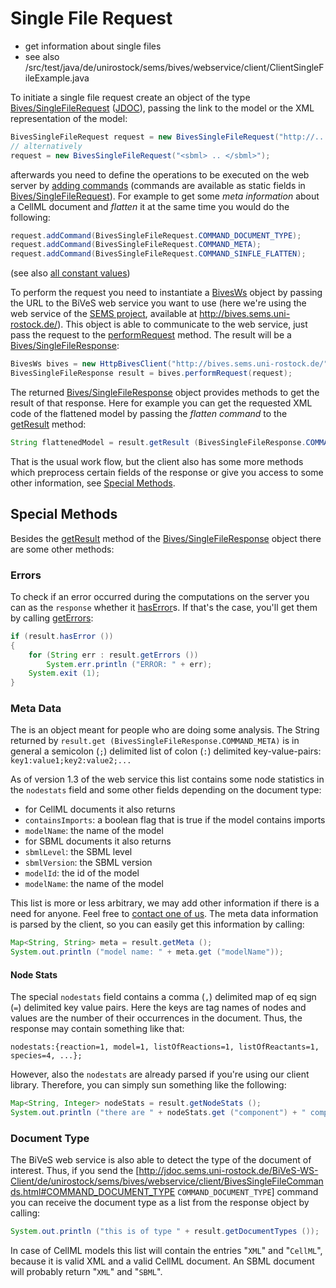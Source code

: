 Single File Request 
====================

* get information about single files
* see also /src/test/java/de/unirostock/sems/bives/webservice/client/ClientSingleFileExample.java 

To initiate a single file request create an object of the type [Bives/SingleFileRequest](/src/main/java/de/unirostock/sems/bives/webservice/client//BivesSingleFileRequest.java) ([JDOC](http://jdoc.sems.uni-rostock.de/BiVeS-WS-Client/de/unirostock/sems/bives/webservice/client/BivesSingleFileCommands.html)), passing the link to the model or the XML representation of the model:

```java
BivesSingleFileRequest request = new BivesSingleFileRequest("http://.../path/to/model.xml");
// alternatively
request = new BivesSingleFileRequest("<sbml> .. </sbml>");
```

afterwards you need to define the operations to be executed on the web server by [adding commands](http://jdoc.sems.uni-rostock.de/BiVeS-WS-Client/de/unirostock/sems/bives/webservice/client/BivesRequest.html#addCommand%28java.lang.String%29) (commands are available as static fields in [Bives/SingleFileRequest](http://jdoc.sems.uni-rostock.de/BiVeS-WS-Client/de/unirostock/sems/bives/webservice/client/BivesSingleFileCommands.html#field_summary)). For example to get some *meta information* about a CellML document and *flatten* it at the same time you would do the following:

```java
request.addCommand(BivesSingleFileRequest.COMMAND_DOCUMENT_TYPE);
request.addCommand(BivesSingleFileRequest.COMMAND_META);
request.addCommand(BivesSingleFileRequest.COMMAND_SINFLE_FLATTEN);
```

(see also [all constant values](http://jdoc.sems.uni-rostock.de/BiVeS-WS-Client/constant-values.html))

To perform the request you need to instantiate a [BivesWs](http://jdoc.sems.uni-rostock.de/BiVeS-WS-Client/de/unirostock/sems/bives/webservice/client/BivesWs.html) object by passing the URL to the BiVeS web service you want to use (here we're using the web service of the [SEMS project](https://sems.uni-rostock.de/), available at http://bives.sems.uni-rostock.de/). This object is able to communicate to the web service, just pass the request to the [performRequest](http://jdoc.sems.uni-rostock.de/BiVeS-WS-Client/de/unirostock/sems/bives/webservice/client/BivesWs.html//#performRequest%28de.unirostock.sems.bives.webservice.client.//BivesSingleFileRequest%29) method. The result will be a [Bives/SingleFileResponse](http://jdoc.sems.uni-rostock.de/BiVeS-WS-Client/de/unirostock/sems/bives/webservice/client/BivesSingleFileResponse.html):

```java
BivesWs bives = new HttpBivesClient("http://bives.sems.uni-rostock.de/");
BivesSingleFileResponse result = bives.performRequest(request);
```

The returned [Bives/SingleFileResponse](http://jdoc.sems.uni-rostock.de/BiVeS-WS-Client/de/unirostock/sems/bives/webservice/client/BivesSingleFileResponse.html) object provides methods to get the result of that response. Here for example you can get the requested XML code of the flattened model by passing the *flatten command* to the [getResult](http://jdoc.sems.uni-rostock.de/BiVeS-WS-Client/de/unirostock/sems/bives/webservice/client/BivesResponse.html#getResult(java.lang.String)) method:

```java
String flattenedModel = result.getResult (BivesSingleFileResponse.COMMAND_SINFLE_FLATTEN);
```

That is the usual work flow, but the client also has some more methods which preprocess certain fields of the response or give you access to some other information, see [Special Methods](#special-methods).

Special Methods 
----------------

Besides the [getResult](http://jdoc.sems.uni-rostock.de/BiVeS-WS-Client/de/unirostock/sems/bives/webservice/client/BivesResponse.html//#getResult(java.lang.String)) method of the [Bives/SingleFileResponse](http://jdoc.sems.uni-rostock.de/BiVeS-WS-Client/de/unirostock/sems/bives/webservice/client/BivesSingleFileResponse.html) object there are some other methods:

### Errors 

To check if an error occurred during the computations on the server you can as the `response` whether it [hasError](http://jdoc.sems.uni-rostock.de/BiVeS-WS-Client/de/unirostock/sems/bives/webservice/client/BivesResponse.html//#hasError())s. If that's the case, you'll get them by calling [getErrors](http://jdoc.sems.uni-rostock.de/BiVeS-WS-Client/de/unirostock/sems/bives/webservice/client/BivesResponse.html//#getErrors()):

```java
if (result.hasError ())
{
	for (String err : result.getErrors ())
		System.err.println ("ERROR: " + err);
	System.exit (1);
}
```

### Meta Data 

The is an object meant for people who are doing some analysis. The String returned by `result.get (BivesSingleFileResponse.COMMAND_META)` is in general a semicolon (`;`) delimited list of colon (`:`) delimited key-value-pairs: `key1:value1;key2:value2;...`

As of version 1.3 of the web service this list contains some node statistics in the `nodestats` field and some other fields depending on the document type:
* for CellML documents it also returns
 * `containsImports`: a boolean flag that is true if the model contains imports
 * `modelName`: the name of the model
* for SBML documents it also returns
 * `sbmlLevel`: the SBML level
 * `sbmlVersion`: the SBML version
 * `modelId`: the id of the model
 * `modelName`: the name of the model

This list is more or less arbitrary, we may add other information if there is a need for anyone. Feel free to [contact one of us](https://sems.uni-rostock.de/people/).
The meta data information is parsed by the client, so you can easily get this information by calling:

```java
Map<String, String> meta = result.getMeta ();
System.out.println ("model name: " + meta.get ("modelName"));
```

#### Node Stats 

The special `nodestats` field contains a comma (`,`) delimited map of eq sign (`=`) delimited key value pairs. Here the keys are tag names of nodes and values are the number of their occurrences in the document. Thus, the response may contain something like that:

```
nodestats:{reaction=1, model=1, listOfReactions=1, listOfReactants=1, species=4, ...};
```

However, also the `nodestats` are already parsed if you're using our client library. Therefore, you can simply sun something like the following:

```java
Map<String, Integer> nodeStats = result.getNodeStats ();
System.out.println ("there are " + nodeStats.get ("component") + " component nodes in the XML tree");
```


### Document Type 

The BiVeS web service is also able to detect the type of the document of interest. Thus, if you send the [http://jdoc.sems.uni-rostock.de/BiVeS-WS-Client/de/unirostock/sems/bives/webservice/client/BivesSingleFileCommands.html#COMMAND_DOCUMENT_TYPE `COMMAND_DOCUMENT_TYPE`] command you can receive the document type as a list from the response object by calling:

```java
System.out.println ("this is of type " + result.getDocumentTypes ());
```

In case of CellML models this list will contain the entries "`XML`" and "`CellML`", because it is valid XML and a valid CellML document. An SBML document will probably return "`XML`" and "`SBML`".

